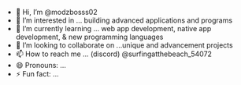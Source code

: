 - 👋 Hi, I’m @modzbosss02
- 👀 I’m interested in ... building advanced applications and programs 
- 🌱 I’m currently learning ... web app development, native app development, & new programming languages
- 💞️ I’m looking to collaborate on ...unique and advancement projects
- 📫 How to reach me ... (discord) @surfingatthebeach_54072
- 😄 Pronouns: ...
- ⚡ Fun fact: ...

<!---
modzbosss02/modzbosss02 is a ✨ special ✨ repository because its `README.md` (this file) appears on your GitHub profile.
You can click the Preview link to take a look at your changes.
--->
